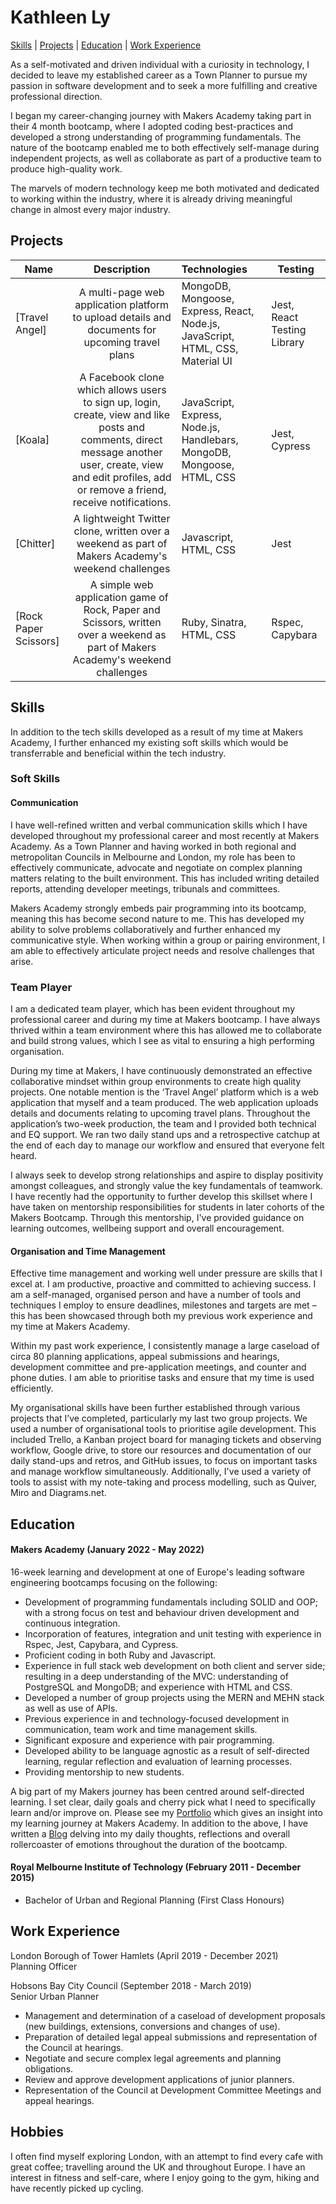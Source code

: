 # Kathleen Ly
[Skills](#skills) | [Projects](#projects) | [Education](#education) | [Work Experience](#work-experience)

As a self-motivated and driven individual with a curiosity in technology, I decided to leave my established career as a Town Planner to pursue my passion in software development and to seek a more fulfilling and creative professional direction. 

I began my career-changing journey with Makers Academy taking part in their 4 month bootcamp, where I adopted coding best-practices and developed a strong understanding of programming fundamentals. The nature of the bootcamp enabled me to both effectively self-manage during independent projects, as well as collaborate as part of a productive team to produce high-quality work.

The marvels of modern technology keep me both motivated and dedicated to working within the industry, where it is already driving meaningful change in almost every major industry.

## Projects

| Name                       | Description                                                                   | Technologies                     |  Testing                           |
| -------------------------- |:-----------------------------------------------------------------------------:|:-------------------|-------------------|
| [Travel Angel]     | A multi-page web application platform to upload details and documents for upcoming travel plans                | MongoDB, Mongoose, Express, React, Node.js, JavaScript, HTML, CSS, Material UI             | Jest, React Testing Library      |
| [Koala]       | A Facebook clone which allows users to sign up, login, create, view and like posts and comments, direct message another user, create, view and edit profiles, add or remove a friend, receive notifications.                                         | JavaScript, Express, Node.js, Handlebars, MongoDB, Mongoose, HTML, CSS           | Jest, Cypress                    |
| [Chitter]          | A lightweight Twitter clone, written over a weekend as part of Makers Academy's weekend challenges  | Javascript, HTML, CSS        | Jest      |   
| [Rock Paper Scissors]          | A simple web application game of Rock, Paper and Scissors, written over a weekend as part of Makers Academy's weekend challenges  | Ruby, Sinatra, HTML, CSS         | Rspec, Capybara       |   

## Skills

In addition to the tech skills developed as a result of my time at Makers Academy, I further enhanced my existing soft skills which would be transferrable and beneficial within the tech industry. 

### Soft Skills

#### Communication
I have well-refined written and verbal communication skills which I have developed throughout my professional career and most recently at Makers Academy. As a Town Planner and having worked in both regional and metropolitan Councils in Melbourne and London, my role has been to effectively communicate, advocate and negotiate on complex planning matters relating to the built environment. This has included writing detailed reports, attending developer meetings, tribunals and committees. 

Makers Academy strongly embeds pair programming into its bootcamp, meaning this has become second nature to me. This has developed my ability to solve problems collaboratively and further enhanced my communicative style. When working within a group or pairing environment, I am able to effectively articulate project needs and resolve challenges that arise.

### Team Player
I am a dedicated team player, which has been evident throughout my professional career and during my time at Makers bootcamp. I have always thrived within a team environment where this has allowed me to collaborate and build strong values, which I see as vital to ensuring a high performing organisation. 

During my time at Makers, I have continuously demonstrated an effective collaborative mindset within group environments to create high quality projects. One notable mention is the ‘Travel Angel’ platform which is a web application that myself and a team produced. The web application uploads details and documents relating to upcoming travel plans. Throughout the application’s two-week production, the team and I provided both technical and EQ support. We ran two daily stand ups and a retrospective catchup at the end of each day to manage our workflow and ensured that everyone felt heard. 

I always seek to develop strong relationships and aspire to display positivity amongst colleagues, and strongly value the key fundamentals of teamwork. I have recently had the opportunity to further develop this skillset where I have taken on mentorship responsibilities for students in later cohorts of the Makers Bootcamp. Through this mentorship, I've provided guidance on learning outcomes, wellbeing support and overall encouragement.

#### Organisation and Time Management
Effective time management and working well under pressure are skills that I excel at. I am productive, proactive and committed to achieving success. I am a self-managed, organised person and have a number of tools and techniques I employ to ensure deadlines, milestones and targets are met – this has been showcased through both my previous work experience and my time at Makers Academy.

Within my past work experience, I consistently manage a large caseload of circa 80 planning applications, appeal submissions and hearings, development committee and pre-application meetings, and counter and phone duties. I am able to prioritise tasks and ensure that my time is used efficiently. 

My organisational skills have been further established through various projects that I’ve completed, particularly my last two group projects. We used a number of organisational tools to prioritise agile development. This included Trello, a Kanban project board for managing tickets and observing workflow, Google drive, to store our resources and documentation of our daily stand-ups and retros, and GitHub issues, to focus on important tasks and manage workflow simultaneously. Additionally, I've used a variety of tools to assist with my note-taking and process modelling, such as Quiver, Miro and Diagrams.net.

## Education

#### Makers Academy (January 2022 - May 2022)
16-week learning and development at one of Europe's leading software engineering bootcamps focusing on the following:
- Development of programming fundamentals including SOLID and OOP; with a strong focus on test and behaviour driven development and continuous integration.
- Incorporation of features, integration and unit testing with experience in Rspec, Jest, Capybara, and Cypress.
- Proficient coding in both Ruby and Javascript.
- Experience in full stack web development on both client and server side; resulting in a deep understanding of the MVC: understanding of PostgreSQL and MongoDB; and experience with HTML and CSS.
- Developed a number of group projects using the MERN and MEHN stack as well as use of APIs. 
- Previous experience in and technology-focused development in communication, team work and time management skills.
- Significant exposure and experience with pair programming.
- Developed ability to be language agnostic as a result of self-directed learning, regular reflection and evaluation of learning processes.
- Providing mentorship to new students.

A big part of my Makers journey has been centred around self-directed learning. I set clear, daily goals and cherry pick what I need to specifically learn and/or improve on. Please see my [Portfolio](https://github.com/heykathl/Portfolio) which gives an insight into my learning journey at Makers Academy. 
In addition to the above, I have written a [Blog]() delving into my daily thoughts, reflections and overall rollercoaster of emotions throughout the duration of the bootcamp.

#### Royal Melbourne Institute of Technology (February 2011 - December 2015)

- Bachelor of Urban and Regional Planning (First Class Honours)

## Work Experience

London Borough of Tower Hamlets (April 2019 - December 2021)  
Planning Officer

Hobsons Bay City Council (September 2018 - March 2019)  
Senior Urban Planner

- Management and determination of a caseload of development proposals (new buildings, extensions, conversions and changes of use).
- Preparation of detailed legal appeal submissions and representation of the Council at hearings.
- Negotiate and secure complex legal agreements and planning obligations.
- Review and approve development applications of junior planners.
- Representation of the Council at Development Committee Meetings and appeal hearings.  

## Hobbies

I often find myself exploring London, with an attempt to find every cafe with great coffee; travelling around the UK and throughout Europe. 
I have an interest in fitness and self-care, where I enjoy going to the gym, hiking and have recently picked up cycling.
